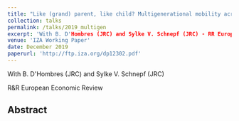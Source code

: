 ```yaml
---
title: "Like (grand) parent, like child? Multigenerational mobility across the EU"
collection: talks
permalink: /talks/2019_multigen
excerpt: 'With B. D'Hombres (JRC) and Sylke V. Schnepf (JRC) - RR European Economic Review'
venue: 'IZA Working Paper'
date: December 2019
paperurl: 'http://ftp.iza.org/dp12302.pdf'
---
```

With B. D'Hombres (JRC) and Sylke V. Schnepf (JRC)

R&R European Economic Review

Abstract 
-----
